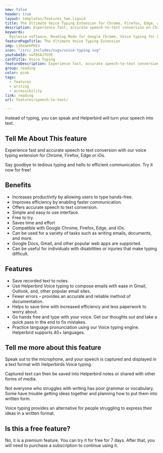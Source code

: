 ```yaml
---
new: false
header: true
layout: templates/features_two.liquid
title: The Ultimate Voice Typing Extension for Chrome, Firefox, Edge, and iOS
description: Experience fast, accurate speech-to-text conversion on Chrome, Firefox, Edge, and iOS with Helperbird's Voice Typing feature. Make communication simpler and more efficient. Try it free today!
keywords:
  Dyslexia software, Reading Mode for Google Chrome, Voice typing for Chrome, Text to speech for Chrome, text reader, Immersive Reader, dyslexia fonts, accessibility software, dyslexia software, Helperbird for Edge, Helperbird for Firefox, Helperbird for Chrome, Opendyslexic for Chrome, OpenDyslexic
featurePageTitle: The Ultimate Voice Typing Extension
img: i1EeaekPHIo
icon: "/src/_includes/svgs/voice-typing.svg"
youtubeId: vwT8SAJfU3E
cardTitle: Voice Typing
featureDescription: Experience fast, accurate speech-to-text conversion on Chrome, Firefox, Edge, and iOS with Helperbird's Voice Typing feature. Make communication simpler and more efficient. Try it free today!
group: reading
color: pink
tags:
  - features
  - writing
  - accessibility
link: reading
url: features/speech-to-text/

---
```



Instead of typing, you can speak and Helperbird will turn your speech into text.

## Tell Me About This feature

Experience fast and accurate speech to text conversion with our voice typing extension for Chrome, Firefox, Edge or iOs. 

Say goodbye to tedious typing and hello to efficient communication. Try it now for free!

## Benefits

- Increases productivity by allowing users to type hands-free.
- Improves efficiency by enabling faster communication.
- Offers accurate speech to text conversion.
- Simple and easy to use interface.
- Free to try.
- Saves time and effort
- Compatible with Google Chrome, Firefox, Edge, and iOs.
- Can be used for a variety of tasks such as writing emails, documents, and more.
- Google Docs, Gmail, and other popular web apps are supported.
- Can be useful for individuals with disabilities or injuries that make typing difficult.

##  Features

- Save recorded text to notes.
- Use Helperbird Voice typing to compose emails with ease in Gmail, Outlook, and, other popular email sites.
- Fewer errors – provides an accurate and reliable method of documentation.
- Helps to save time with increased efficiency and less paperwork to worry about.
- Go hands free and type with your voice. Get our thoughts out and take a quick pass in the end to fix mistakes.
- Practice language pronunciation using our Voice typing engine. Helperbird supports 40+ languages.
   

## Tell me more about this feature

  
Speak out to the microphone, and your speech is captured and displayed in a text format with Helperbirds Voice typing. 

Captured text can then be saved into Helperbird notes or shared with other forms of media.

Not everyone who struggles with writing has poor grammar or vocabulary. 
Some have trouble getting ideas together and planning how to put them into written form. 

Voice typing provides an alternative for people struggling to express their ideas in a written format.

## Is this a free feature?
No, it is a premium feature. You can try it for free for 7 days. After that, you will need to purchase a subscription to continue using it.